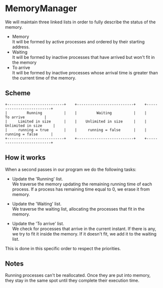 # MemoryManager

We will maintain three linked lists in order to fully describe the status of the memory.

* Memory     
It will be formed by active processes and ordered by their starting address.
* Waiting   \
It will be formed by inactive processes that have arrived but won't fit in the memory
* To arrive \
It will be formed by inactive processes whose arrival time is greater than the current time of the memory.

## Scheme

    +--------------------------+    +--------------------------+    +--------------------------+
    |         Running          |    |         Waiting          |    |        To arrive         |
    |     Limited in size      |    |    Unlimited in size     |    |    Unlimited in size     |
    |     running = true       |    |     running = false      |    |     running = false      |
    +--------------------------+    +--------------------------+    +--------------------------+

## How it works
When a second passes in our program we do the following tasks:
* Update the 'Running' list.   \
We traverse the memory updating the remaining running time of each process. If a process
has remaining time equal to 0, we erase it from memory.

* Update the 'Waiting' list.   \
We traverse the waiting list, allocating the processes that fit in the memory.

* Update the 'To arrive' list. \
We check for processes that arrive in the current instant. If there is any, we try to fit it
inside the memory. If it doesn't fit, we add it to the waiting list.

This is done in this specific order to respect the priorities.

## Notes
Running processes can't be reallocated. Once they are put into memory, they stay in the same spot until
they complete their execution time.
